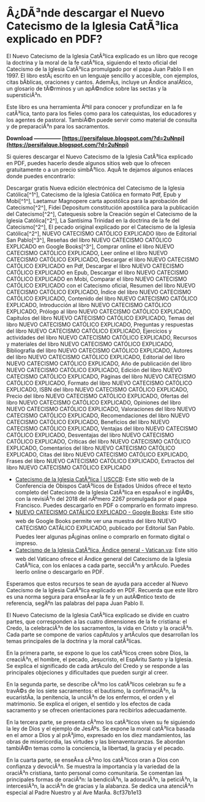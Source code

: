 
 
# Â¿DÃ³nde descargar el Nuevo Catecismo de la Iglesia CatÃ³lica explicado en PDF?
 
El Nuevo Catecismo de la Iglesia CatÃ³lica explicado es un libro que recoge la doctrina y la moral de la fe catÃ³lica, siguiendo el texto oficial del Catecismo de la Iglesia CatÃ³lica promulgado por el papa Juan Pablo II en 1997. El libro estÃ¡ escrito en un lenguaje sencillo y accesible, con ejemplos, citas bÃ­blicas, oraciones y cantos. AdemÃ¡s, incluye un Ã­ndice analÃ­tico, un glosario de tÃ©rminos y un apÃ©ndice sobre las sectas y la supersticiÃ³n.
 
Este libro es una herramienta Ãºtil para conocer y profundizar en la fe catÃ³lica, tanto para los fieles como para los catequistas, los educadores y los agentes de pastoral. TambiÃ©n puede servir como material de consulta y de preparaciÃ³n para los sacramentos.
 
**Download ————— [https://persifalque.blogspot.com/?d=2uNnpi](https://persifalque.blogspot.com/?d=2uNnpi)**


 
Si quieres descargar el Nuevo Catecismo de la Iglesia CatÃ³lica explicado en PDF, puedes hacerlo desde algunos sitios web que lo ofrecen gratuitamente o a un precio simbÃ³lico. AquÃ­ te dejamos algunos enlaces donde puedes encontrarlo:
 
Descargar gratis Nueva edición electrónica del Catecismo de la Iglesia Católica[^1^],  Catecismo de la Iglesia Católica en formato Pdf, Epub y Mobi[^1^],  Laetamur Magnopere carta apostólica para la aprobación del Catecismo[^2^],  Fidei Depositum constitución apostólica para la publicación del Catecismo[^2^],  Catequesis sobre la Creación según el Catecismo de la Iglesia Católica[^2^],  La Santísima Trinidad en la doctrina de la fe del Catecismo[^2^],  El pecado original explicado por el Catecismo de la Iglesia Católica[^2^],  NUEVO CATECISMO CATÓLICO EXPLICADO libro de Editorial San Pablo[^3^],  Reseñas del libro NUEVO CATECISMO CATÓLICO EXPLICADO en Google Books[^3^],  Comprar online el libro NUEVO CATECISMO CATÓLICO EXPLICADO,  Leer online el libro NUEVO CATECISMO CATÓLICO EXPLICADO,  Descargar el libro NUEVO CATECISMO CATÓLICO EXPLICADO en Pdf,  Descargar el libro NUEVO CATECISMO CATÓLICO EXPLICADO en Epub,  Descargar el libro NUEVO CATECISMO CATÓLICO EXPLICADO en Mobi,  Comparar el libro NUEVO CATECISMO CATÓLICO EXPLICADO con el Catecismo oficial,  Resumen del libro NUEVO CATECISMO CATÓLICO EXPLICADO,  Índice del libro NUEVO CATECISMO CATÓLICO EXPLICADO,  Contenido del libro NUEVO CATECISMO CATÓLICO EXPLICADO,  Introducción al libro NUEVO CATECISMO CATÓLICO EXPLICADO,  Prólogo al libro NUEVO CATECISMO CATÓLICO EXPLICADO,  Capítulos del libro NUEVO CATECISMO CATÓLICO EXPLICADO,  Temas del libro NUEVO CATECISMO CATÓLICO EXPLICADO,  Preguntas y respuestas del libro NUEVO CATECISMO CATÓLICO EXPLICADO,  Ejercicios y actividades del libro NUEVO CATECISMO CATÓLICO EXPLICADO,  Recursos y materiales del libro NUEVO CATECISMO CATÓLICO EXPLICADO,  Bibliografía del libro NUEVO CATECISMO CATÓLICO EXPLICADO,  Autores del libro NUEVO CATECISMO CATÓLICO EXPLICADO,  Editorial del libro NUEVO CATECISMO CATÓLICO EXPLICADO,  Año de publicación del libro NUEVO CATECISMO CATÓLICO EXPLICADO,  Edición del libro NUEVO CATECISMO CATÓLICO EXPLICADO,  Páginas del libro NUEVO CATECISMO CATÓLICO EXPLICADO,  Formato del libro NUEVO CATECISMO CATÓLICO EXPLICADO,  ISBN del libro NUEVO CATECISMO CATÓLICO EXPLICADO,  Precio del libro NUEVO CATECISMO CATÓLICO EXPLICADO,  Ofertas del libro NUEVO CATECISMO CATÓLICO EXPLICADO,  Opiniones del libro NUEVO CATECISMO CATÓLICO EXPLICADO,  Valoraciones del libro NUEVO CATECISMO CATÓLICO EXPLICADO,  Recomendaciones del libro NUEVO CATECISMO CATÓLICO EXPLICADO,  Beneficios del libro NUEVO CATECISMO CATÓLICO EXPLICADO,  Ventajas del libro NUEVO CATECISMO CATÓLICO EXPLICADO,  Desventajas del libro NUEVO CATECISMO CATÓLICO EXPLICADO,  Críticas del libro NUEVO CATECISMO CATÓLICO EXPLICADO,  Comentarios del libro NUEVO CATECISMO CATÓLICO EXPLICADO,  Citas del libro NUEVO CATECISMO CATÓLICO EXPLICADO,  Frases del libro NUEVO CATECISMO CATÓLICO EXPLICADO,  Extractos del libro NUEVO CATECISMO CATÓLICO EXPLICADO
 
- [Catecismo de la Iglesia CatÃ³lica | USCCB](https://www.usccb.org/resources/catecismo-de-la-iglesia-catolica): Este sitio web de la Conferencia de Obispos CatÃ³licos de Estados Unidos ofrece el texto completo del Catecismo de la Iglesia CatÃ³lica en espaÃ±ol e inglÃ©s, con la revisiÃ³n del 2018 del nÃºmero 2267 promulgada por el papa Francisco. Puedes descargarlo en PDF o comprarlo en formato impreso.
- [NUEVO CATECISMO CATÃLICO EXPLICADO - Google Books](https://books.google.com/books/about/NUEVO_CATECISMO_CAT%C3%93LICO_EXPLICADO.html?id=JTR0MACQM6wC): Este sitio web de Google Books permite ver una muestra del libro NUEVO CATECISMO CATÃLICO EXPLICADO, publicado por Editorial San Pablo. Puedes leer algunas pÃ¡ginas online o comprarlo en formato digital o impreso.
- [Catecismo de la Iglesia CatÃ³lica, Ãndice general - Vatican.va](https://www.vatican.va/archive/catechism_sp/index_sp.html): Este sitio web del Vaticano ofrece el Ã­ndice general del Catecismo de la Iglesia CatÃ³lica, con los enlaces a cada parte, secciÃ³n y artÃ­culo. Puedes leerlo online o descargarlo en PDF.

Esperamos que estos recursos te sean de ayuda para acceder al Nuevo Catecismo de la Iglesia CatÃ³lica explicado en PDF. Recuerda que este libro es una norma segura para enseÃ±ar la fe y un autÃ©ntico texto de referencia, segÃºn las palabras del papa Juan Pablo II.
  
El Nuevo Catecismo de la Iglesia CatÃ³lica explicado se divide en cuatro partes, que corresponden a las cuatro dimensiones de la fe cristiana: el Credo, la celebraciÃ³n de los sacramentos, la vida en Cristo y la oraciÃ³n. Cada parte se compone de varios capÃ­tulos y artÃ­culos que desarrollan los temas principales de la doctrina y la moral catÃ³licas.
 
En la primera parte, se expone lo que los catÃ³licos creen sobre Dios, la creaciÃ³n, el hombre, el pecado, Jesucristo, el EspÃ­ritu Santo y la Iglesia. Se explica el significado de cada artÃ­culo del Credo y se responde a las principales objeciones y dificultades que pueden surgir al creer.
 
En la segunda parte, se describe cÃ³mo los catÃ³licos celebran su fe a travÃ©s de los siete sacramentos: el bautismo, la confirmaciÃ³n, la eucaristÃ­a, la penitencia, la unciÃ³n de los enfermos, el orden y el matrimonio. Se explica el origen, el sentido y los efectos de cada sacramento y se ofrecen orientaciones para recibirlos adecuadamente.
 
En la tercera parte, se presenta cÃ³mo los catÃ³licos viven su fe siguiendo la ley de Dios y el ejemplo de JesÃºs. Se expone la moral catÃ³lica basada en el amor a Dios y al prÃ³jimo, expresado en los diez mandamientos, las obras de misericordia, las virtudes y las bienaventuranzas. Se abordan tambiÃ©n temas como la conciencia, la libertad, la gracia y el pecado.
 
En la cuarta parte, se enseÃ±a cÃ³mo los catÃ³licos oran a Dios con confianza y devociÃ³n. Se muestra la importancia y la variedad de la oraciÃ³n cristiana, tanto personal como comunitaria. Se comentan las principales formas de oraciÃ³n: la bendiciÃ³n, la adoraciÃ³n, la peticiÃ³n, la intercesiÃ³n, la acciÃ³n de gracias y la alabanza. Se dedica una atenciÃ³n especial al Padre Nuestro y al Ave MarÃ­a.
 8cf37b1e13
 
